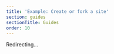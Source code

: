 ```yaml
---
title: 'Example: Create or fork a site'
section: guides
sectionTitle: Guides
order: 10
---
```


Redirecting...
<meta http-equiv="refresh" content="0;url=https://docs.beakerbrowser.com" />